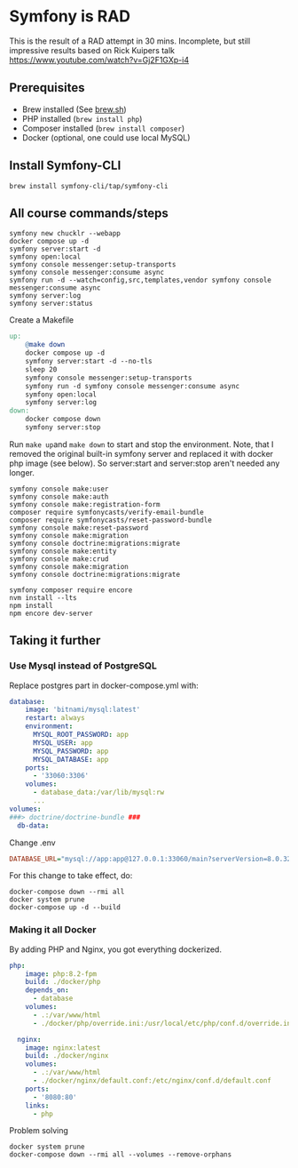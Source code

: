 # Symfony is RAD

This is the result of a RAD attempt in 30 mins.
Incomplete, but still impressive results based on Rick Kuipers talk
https://www.youtube.com/watch?v=Gj2F1GXp-i4

## Prerequisites

* Brew installed (See [brew.sh](/https://brew.sh))
* PHP installed (`brew install php`)
* Composer installed (`brew install composer`)
* Docker (optional, one could use local MySQL)

## Install Symfony-CLI

```shell
brew install symfony-cli/tap/symfony-cli
```

## All course commands/steps

```shell
symfony new chucklr --webapp
docker compose up -d
symfony server:start -d
symfony open:local
symfony console messenger:setup-transports
symfony console messenger:consume async
symfony run -d --watch=config,src,templates,vendor symfony console messenger:consume async
symfony server:log 
symfony server:status
```

Create a Makefile

```makefile
up:
	@make down
	docker compose up -d
	symfony server:start -d --no-tls
	sleep 20
	symfony console messenger:setup-transports
	symfony run -d symfony console messenger:consume async
	symfony open:local
	symfony server:log
down:
	docker compose down
	symfony server:stop
```

Run `make up`and `make down` to start and stop the environment.
Note, that I removed the original built-in symfony server and replaced it with docker php image (see below). So server:start and server:stop aren't needed any longer.

```shell
symfony console make:user
symfony console make:auth
symfony console make:registration-form
composer require symfonycasts/verify-email-bundle
composer require symfonycasts/reset-password-bundle
symfony console make:reset-password
symfony console make:migration
symfony console doctrine:migrations:migrate
symfony console make:entity
symfony console make:crud 
symfony console make:migration
symfony console doctrine:migrations:migrate

symfony composer require encore
nvm install --lts
npm install
npm encore dev-server
```

## Taking it further

### Use Mysql instead of PostgreSQL

Replace postgres part in docker-compose.yml with:

```yaml
database:
    image: 'bitnami/mysql:latest'
    restart: always
    environment:
      MYSQL_ROOT_PASSWORD: app
      MYSQL_USER: app
      MYSQL_PASSWORD: app
      MYSQL_DATABASE: app
    ports:
      - '33060:3306'
    volumes:
      - database_data:/var/lib/mysql:rw
      ...
volumes:
###> doctrine/doctrine-bundle ###
  db-data:
```

Change .env

```ini
DATABASE_URL="mysql://app:app@127.0.0.1:33060/main?serverVersion=8.0.32&charset=utf8mb4"
```

For this change to take effect, do:

```shell
docker-compose down --rmi all
docker system prune
docker-compose up -d --build
```

### Making it all Docker

By adding PHP and Nginx, you got everything dockerized.

```yaml
php:
    image: php:8.2-fpm
    build: ./docker/php
    depends_on:
      - database
    volumes:
      - .:/var/www/html
      - ./docker/php/override.ini:/usr/local/etc/php/conf.d/override.ini

  nginx:
    image: nginx:latest
    build: ./docker/nginx
    volumes:
      - .:/var/www/html
      - ./docker/nginx/default.conf:/etc/nginx/conf.d/default.conf
    ports:
      - '8080:80'
    links:
      - php
```

Problem solving

```shell
docker system prune
docker-compose down --rmi all --volumes --remove-orphans
```
